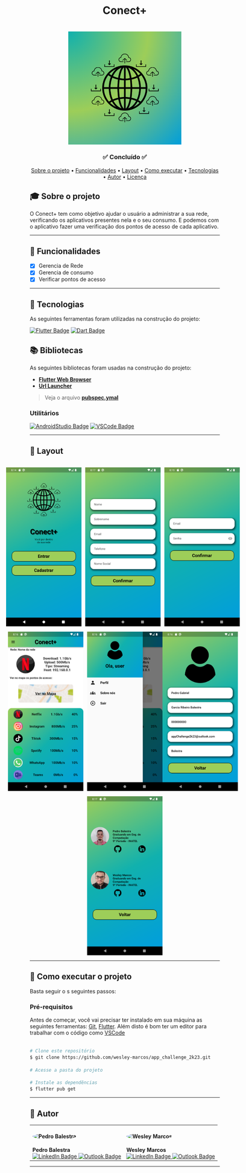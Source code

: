 <h1 align="center">Conect+</h1>
<h1 align="center">
    <img align="center" src="images\Logo_teste.png" width="300px;" alt="logo"/>
</h1>
<h3 align="center">✅ Concluído ✅</h3>
<!-- <h3 align="center">🛠 Em Desenvolvimento 🛠</h3> -->

<p align="center">
 <a href="#-sobre-o-projeto">Sobre o projeto</a> •
 <a href="#-funcionalidades">Funcionalidades</a> •
 <a href="#-layout">Layout</a> • 
 <a href="#-como-executar-o-projeto">Como executar</a> • 
 <a href="#-tecnologias">Tecnologias</a> • 
 <a href="#-autor">Autor</a> • 
 <a href="#-user-content--licença">Licença</a>
</p>

## 🎓 Sobre o projeto

O Conect+ tem como objetivo ajudar o usuário a administrar a sua rede, verificando os aplicativos presentes nela e o seu consumo. E podemos com o aplicativo fazer uma verificação dos pontos de acesso de cada aplicativo.

---

## 🎯 Funcionalidades

 - [x] Gerencia de Rede
 - [x] Gerencia de consumo
 - [x] Verificar pontos de acesso

---


## 📜 Tecnologias 

As seguintes ferramentas foram utilizadas na construção do projeto:

  [![Flutter Badge](https://img.shields.io/badge/Flutter-02569B?style=for-the-badge&logo=flutter&logoColor=white)](https://pub.dev/)
  [![Dart Badge](https://img.shields.io/badge/Dart-0175C2?style=for-the-badge&logo=dart&logoColor=white)](https://dart.dev/)
  <!-- [![Python Badge](https://img.shields.io/badge/Python-14354C?style=for-the-badge&logo=python&logoColor=white)](https://pypi.org/) -->

  


## 📚 Bibliotecas

As seguintes bibliotecas foram usadas na construção do projeto:
- **[Flutter Web Browser](https://pub.dev/packages/flutter_web_browser)**
- **[Url Launcher](https://pub.dev/packages/url_launcher)**


> Veja o arquivo  **[pubspec.ymal](https://github.com/wesley-marcos/app_challenge_2k23/blob/master/pubspec.yaml)**

### Utilitários

<!-- - Editor:  **[Android Studio](https://developer.android.com/studio)** -->
<!-- - Editor:  **[Visual Studio Code](https://code.visualstudio.com/)** -->

[![AndroidStudio Badge](https://img.shields.io/badge/Android_Studio-3DDC84?style=for-the-badge&logo=android-studio&logoColor=white)](https://developer.android.com/studio)
[![VSCode Badge](https://img.shields.io/badge/Visual_Studio_Code-0078D4?style=for-the-badge&logo=visual%20studio%20code&logoColor=white)](https://code.visualstudio.com/)

---

## 🎨 Layout

<p align="center" style="display: flex; flex-direction: column; align-items: flex-start; justify-content: center;">
    <p align="center" style="display: flex; align-items: flex-start; justify-content: center;">
    <img alt="home page" style="margin-right: 10px" src="images\screens\home.png" width="200px">
    <img alt="singUp page" style="margin-right: 10px" src="images\screens\signUp.png" width="200px">
    <img alt="login page" style="margin-right: 10px" src="images\screens\login.png" width="200px">
    </p>
    <p align="center" style="display: flex; align-items: flex-start; justify-content: center;">
    <img alt="mainly page" style="margin-right: 10px" src="images\screens\mainly.png" width="200px">
    <img alt="menu drawer page" src="images\screens\menu_drawer.png" width="200px">
    <img alt="profile page" style="margin-right: 10px" src="images\screens\perfil.png" width="200px">
    </p>
    <p align="center" style="display: flex; align-items: flex-start; justify-content: center;">
    <img alt="developers page" src="images\screens\aboutUs.png" width="200px">
    </p>
</p>

---

## 🚀 Como executar o projeto

Basta seguir o s seguintes passos:

### Pré-requisitos

Antes de começar, você vai precisar ter instalado em sua máquina as seguintes ferramentas:
[Git](https://git-scm.com), [Flutter](https://docs.flutter.dev/get-started/install). 
Além disto é bom ter um editor para trabalhar com o código como [VSCode](https://code.visualstudio.com/)

```bash

# Clone este repositório
$ git clone https://github.com/wesley-marcos/app_challenge_2k23.git

# Acesse a pasta do projeto

# Instale as dependências
$ flutter pub get 

```


---

## 👥 Autor
<table>
  <tr>
    <td>
      <h4 align="left">
        <img style="border-radius: 50%; margin-right: 30px" src="https://avatars.githubusercontent.com/pedro-balestra" width="180px;" alt="Pedro Balestra">
      </h4>
      <strong>Pedro Balestra</strong>
      <br>
      <a href="https://www.linkedin.com/in/pedro-balestra/">
        <img src="https://img.shields.io/badge/LinkedIn-0077B5?style=for-the-badge&logo=linkedin&logoColor=white" alt="LinkedIn Badge">
      </a>
      <a href="mailto:pedro.balestra@outlook.com">
        <img src="https://img.shields.io/badge/Outlook-0078D4?style=for-the-badge&logo=microsoft-outlook&logoColor=white" alt="Outlook Badge">
      </a>
    </td>
    <td>
      <h4 align="left">
        <img style="border-radius: 50%; margin-right: 30px" src="https://avatars.githubusercontent.com/wesley-marcos" width="180px;" alt="Wesley Marcos">
      </h4>
      <strong>Wesley Marcos</strong>
      <br>
      <a href="https://www.linkedin.com/in/wesley-marcos/">
        <img src="https://img.shields.io/badge/LinkedIn-0077B5?style=for-the-badge&logo=linkedin&logoColor=white" alt="LinkedIn Badge">
      </a>
      <a href="mailto:wesley.marcos@example.com">
        <img src="https://img.shields.io/badge/Outlook-0078D4?style=for-the-badge&logo=microsoft-outlook&logoColor=white" alt="Outlook Badge">
      </a>
    </td>
  </tr>
</table>

---
